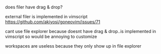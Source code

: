 does filer have drag & drop?



external filer is implemented in vimscript
https://github.com/akiyosi/goneovim/issues/71


cant use file explorer because doesnt have drag & drop..is implemented in vimscript so would be annoying to customize

workspaces are useless because they only show up in file explorer